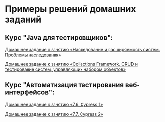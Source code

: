 # Примеры решений домашних заданий

## Курс "Java для тестировщиков":

[Домашнее задание к занятию «Наследование и расширяемость систем. Проблемы наследования»](https://github.com/QA-USV/MyJavaLessonProduct)

[Домашнее задание к занятию «Collections Framework. CRUD и тестирование систем, управляющих набором объектов»](https://github.com/QA-USV/MyJavaLessonTournament)

## Курс "Автоматизация тестирования веб-интерфейсов":

[Домашнее задание к занятию «7.6. Cypress 1»](https://github.com/QA-USV/Cypress_Task1)

[Домашнее задание к занятию «7.7. Cypress 2»](https://github.com/QA-USV/Cypress_Task2)

